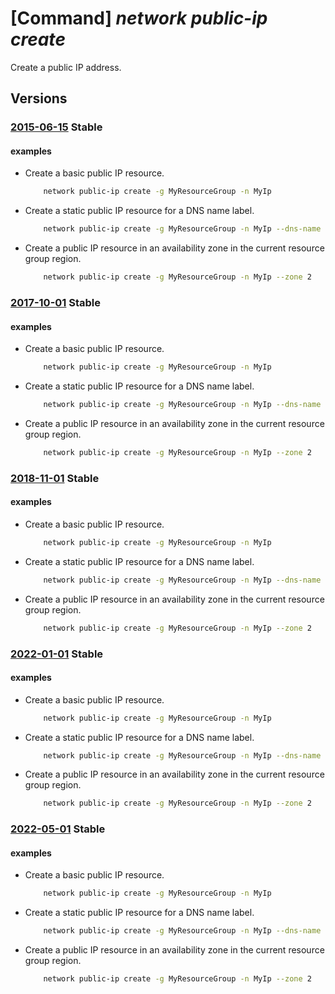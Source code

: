 # [Command] _network public-ip create_

Create a public IP address.

## Versions

### [2015-06-15](/Resources/mgmt-plane/L3N1YnNjcmlwdGlvbnMve30vcmVzb3VyY2Vncm91cHMve30vcHJvdmlkZXJzL21pY3Jvc29mdC5uZXR3b3JrL3B1YmxpY2lwYWRkcmVzc2VzL3t9/2015-06-15.xml) **Stable**

<!-- mgmt-plane /subscriptions/{}/resourcegroups/{}/providers/microsoft.network/publicipaddresses/{} 2015-06-15 -->

#### examples

- Create a basic public IP resource.
    ```bash
        network public-ip create -g MyResourceGroup -n MyIp
    ```

- Create a static public IP resource for a DNS name label.
    ```bash
        network public-ip create -g MyResourceGroup -n MyIp --dns-name MyLabel --allocation-method Static
    ```

- Create a public IP resource in an availability zone in the current resource group region.
    ```bash
        network public-ip create -g MyResourceGroup -n MyIp --zone 2
    ```

### [2017-10-01](/Resources/mgmt-plane/L3N1YnNjcmlwdGlvbnMve30vcmVzb3VyY2Vncm91cHMve30vcHJvdmlkZXJzL21pY3Jvc29mdC5uZXR3b3JrL3B1YmxpY2lwYWRkcmVzc2VzL3t9/2017-10-01.xml) **Stable**

<!-- mgmt-plane /subscriptions/{}/resourcegroups/{}/providers/microsoft.network/publicipaddresses/{} 2017-10-01 -->

#### examples

- Create a basic public IP resource.
    ```bash
        network public-ip create -g MyResourceGroup -n MyIp
    ```

- Create a static public IP resource for a DNS name label.
    ```bash
        network public-ip create -g MyResourceGroup -n MyIp --dns-name MyLabel --allocation-method Static
    ```

- Create a public IP resource in an availability zone in the current resource group region.
    ```bash
        network public-ip create -g MyResourceGroup -n MyIp --zone 2
    ```

### [2018-11-01](/Resources/mgmt-plane/L3N1YnNjcmlwdGlvbnMve30vcmVzb3VyY2Vncm91cHMve30vcHJvdmlkZXJzL21pY3Jvc29mdC5uZXR3b3JrL3B1YmxpY2lwYWRkcmVzc2VzL3t9/2018-11-01.xml) **Stable**

<!-- mgmt-plane /subscriptions/{}/resourcegroups/{}/providers/microsoft.network/publicipaddresses/{} 2018-11-01 -->

#### examples

- Create a basic public IP resource.
    ```bash
        network public-ip create -g MyResourceGroup -n MyIp
    ```

- Create a static public IP resource for a DNS name label.
    ```bash
        network public-ip create -g MyResourceGroup -n MyIp --dns-name MyLabel --allocation-method Static
    ```

- Create a public IP resource in an availability zone in the current resource group region.
    ```bash
        network public-ip create -g MyResourceGroup -n MyIp --zone 2
    ```

### [2022-01-01](/Resources/mgmt-plane/L3N1YnNjcmlwdGlvbnMve30vcmVzb3VyY2Vncm91cHMve30vcHJvdmlkZXJzL21pY3Jvc29mdC5uZXR3b3JrL3B1YmxpY2lwYWRkcmVzc2VzL3t9/2022-01-01.xml) **Stable**

<!-- mgmt-plane /subscriptions/{}/resourcegroups/{}/providers/microsoft.network/publicipaddresses/{} 2022-01-01 -->

#### examples

- Create a basic public IP resource.
    ```bash
        network public-ip create -g MyResourceGroup -n MyIp
    ```

- Create a static public IP resource for a DNS name label.
    ```bash
        network public-ip create -g MyResourceGroup -n MyIp --dns-name MyLabel --allocation-method Static
    ```

- Create a public IP resource in an availability zone in the current resource group region.
    ```bash
        network public-ip create -g MyResourceGroup -n MyIp --zone 2
    ```

### [2022-05-01](/Resources/mgmt-plane/L3N1YnNjcmlwdGlvbnMve30vcmVzb3VyY2Vncm91cHMve30vcHJvdmlkZXJzL21pY3Jvc29mdC5uZXR3b3JrL3B1YmxpY2lwYWRkcmVzc2VzL3t9/2022-05-01.xml) **Stable**

<!-- mgmt-plane /subscriptions/{}/resourcegroups/{}/providers/microsoft.network/publicipaddresses/{} 2022-05-01 -->

#### examples

- Create a basic public IP resource.
    ```bash
        network public-ip create -g MyResourceGroup -n MyIp
    ```

- Create a static public IP resource for a DNS name label.
    ```bash
        network public-ip create -g MyResourceGroup -n MyIp --dns-name MyLabel --allocation-method Static
    ```

- Create a public IP resource in an availability zone in the current resource group region.
    ```bash
        network public-ip create -g MyResourceGroup -n MyIp --zone 2
    ```
